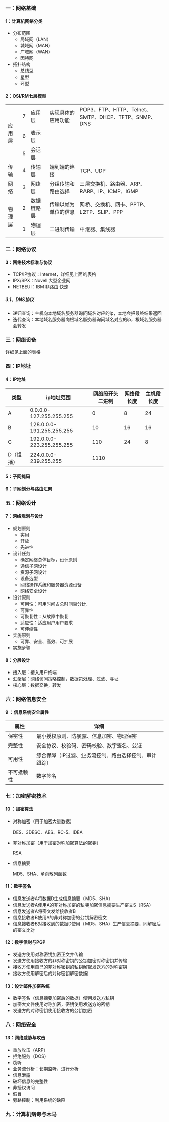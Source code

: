 ### 一：网络基础

#### 1：计算机网络分类

+ 分布范围
  + 局域网（LAN）
  + 城域网（MAN）
  + 广域网（WAN）
  + 因特网
+ 拓扑结构
  + 总线型
  + 星型
  + 环型

#### 2：OSI/RM七层模型

<table>
	<tr >
		<td rowspan="3">应用层</td>
		<td>7</td>
	    <td>应用层</td>
	    <td>实现具体的应用功能</td>
		<td>POP3、FTP、HTTP、Telnet、SMTP、DHCP、TFTP、SNMP、DNS</td>	    
	</tr>
	<tr >
		<td>6</td>
	    <td>表示层</td>
	    <td></td>
		<td></td>	    
	</tr>
	<tr >
		<td>5</td>
	    <td>会话层</td>
	    <td></td>
		<td></td>	    
	</tr>    
	<tr >
		<td>传输</td>
		<td>4</td>
	    <td>传输层</td>
	    <td>端到端的连接</td>
		<td>TCP、UDP</td>	    
	</tr>    	
	<tr >
		<td>网络</td>
		<td>3</td>
	    <td>网络层</td>
	    <td>分组传输和路由选择</td>
		<td>三层交换机、路由器、ARP、RARP、IP、ICMP、IGMP</td>	    
	</tr>    	
	<tr >
		<td rowspan="2">物理层</td>
		<td>2</td>
	    <td>数据链路层</td>
	    <td>传输以帧为单位的信息</td>
		<td>网桥、交换机、网卡、PPTP、L2TP、SLIP、PPP</td>	    
	</tr>    	    
	<tr >
		<td>1</td>
	    <td>物理层</td>
	    <td>二进制传输</td>
		<td>中继器、集线器</td>
	</tr>    		
</table>


### 二：网络协议

#### 3：网络技术标准与协议

+ TCP/IP协议：Internet，详细见上面的表格
+ IPX/SPX：Novell 大型企业网
+ NETBEUI：IBM 非路由 快速


##### 3.1、DNS协议

+ 递归查询：主机向本地域名服务器询问域名对应的ip，本地会把最终结果返回
+ 迭代查询：本地域名服务器向根域名服务器询问域名对应的ip，根域名服务器会转发


### 三：网络设备
详细见上面的表格

### 四：IP地址
#### 4：IP地址

| 类型      | ip地址范围                | 网络段开头二进制 | 网络段长度 | 主机段长度 |
| --------- | ------------------------- | ---------------- | ---------- | ---------- |
| A         | 0.0.0.0-127.255.255.255   | 0                | 8          | 24         |
| B         | 128.0.0.0-191.255.255.255 | 10               | 16         | 16         |
| C         | 192.0.0.0-223.255.255.255 | 110              | 24         | 8          |
| D（组播） | 224.0.0.0-239.255.255     | 1110             |            |            |


#### 5：子网掩码

#### 6：子网划分与路由汇聚

### 五：网络设计

#### 7：网络规划与设计

+ 规划原则
  + 实用
  + 开放
  + 先进性
+ 设计任务
  + 确定网络总体目标，设计原则
  + 通信子网设计
  + 资源子网设计
  + 设备选型
  + 网络操作系统和服务器资源设备
  + 网络安全设计
+ 设计原则
  + 可用性：可用时间占总时间百分比
  + 可靠性
  + 可恢复性：从故障中恢复
  + 适应性：适应用户用户要求
  + 可伸缩性
+ 实施原则
  + 可靠、安全、高效、可扩展
+ 实施步骤



#### 8：分层设计

+ 接入层：接入用户终端
+ 汇聚层：网络访问策略控制，数据包处理、过滤、寻址
+ 核心层：数据交换，转发


### 六：网络信息安全

#### 9 ：信息系统安全属性

| 属性       | 详细                                                   |
| ---------- | ------------------------------------------------------ |
| 保密性     | 最小授权原则、防暴露、信息加密、物理保密               |
| 完整性     | 安全协议、校验码、密码校验、数字签名、公证             |
| 可用性     | 综合保障（IP过滤、业务流控制、路由选择控制、审计跟踪） |
| 不可抵赖性 | 数字签名                                               |


### 七：加密解密技术

#### 10 ：加密算法

+ 对称加密（用于加密大量数据）

  DES、3DESC、AES、RC-5、IDEA

+ 非对称加密（用于加密对称加密算法的密钥）

  RSA

+ 信息摘要

  MD5、SHA、单向散列函数

  

#### 11：数字签名

+ 信息发送者A将数据D生成信息摘要（MD5、SHA）
+ 信息发送者A使用A的非对称加密的私钥加密信息摘要生产密文S（RSA）
+ 信息发送者A将密文发给接收者B
+ 信息接收者B使用A的非对称加密的公钥解密密文
+ 信息接收者B对接收到的数据D使用（MD5、SHA）生产信息摘要，同解密后的密文比对



#### 12：数字信封与PGP

+ 发送方使用对称密钥加密正文并传输
+ 发送方使用接收方的非对称密钥的公钥加密对称密钥并传输
+ 接收方使用自己的非对称密钥的私钥解密发送方的对称密钥
+ 接收方使用解密后的对称密钥解密数据



#### 13：设计邮件加密系统

+ 数字签名（信息摘要加密后的数据）使用发送方私钥
+ 加密大文件使用对称加密，密钥使用发送方的密钥
+ 发送方的对称密钥使用接收方的公钥加密


### 八：网络安全

#### 13：网络威胁与攻击

+ 重放攻击（ARP）
+ 拒绝服务（DOS）
+ 窃听
+ 业务流分析：长期监听，进行分析
+ 信息泄露
+ 破坏信息的完整性
+ 非授权访问
+ 假冒
+ 旁路控制：利用系统的缺陷

### 九：计算机病毒与木马